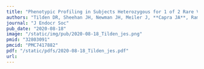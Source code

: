 ```yaml
---
title: "Phenotypic Profiling in Subjects Heterozygous for 1 of 2 Rare Variants in the Hypophosphatasia Gene (ALPL)"
authors: "Tilden DR, Sheehan JH, Newman JH, Meiler J, **Capra JA**, Ramirez A, Simmons J, Dahir K.&#42;"
journal: "J Endocr Soc"
pub_date: "2020-08-18"
image: "/static/img/pub/2020-08-18_Tilden_jes.png"
pmid: "32803091"
pmcid: "PMC7417882"
pdf: "/static/pdfs/2020-08-18_Tilden_jes.pdf"
url: 
---
```

